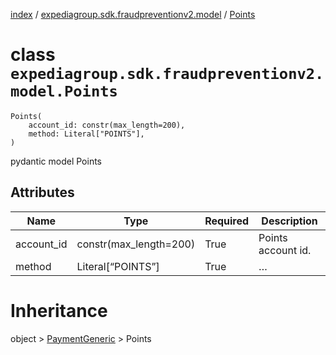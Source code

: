 [index](index.md) /
[expediagroup.sdk.fraudpreventionv2.model](expediagroup.sdk.fraudpreventionv2.model.md)
/ [Points](Points.md)

# class `expediagroup.sdk.fraudpreventionv2.model.Points`

```
Points(
    account_id: constr(max_length=200),
    method: Literal["POINTS"],
)
```

pydantic model Points

## Attributes

| Name       | Type                   | Required | Description        |
| ---------- | ---------------------- | -------- | ------------------ |
| account_id | constr(max_length=200) | True     | Points account id. |
| method     | Literal\[“POINTS”\]    | True     | …                  |

# Inheritance

object > [PaymentGeneric](PaymentGeneric.md) > Points
